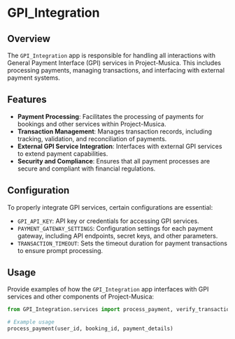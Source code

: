 # GPI_Integration

## Overview
The `GPI_Integration` app is responsible for handling all interactions with General Payment Interface (GPI) services in Project-Musica. This includes processing payments, managing transactions, and interfacing with external payment systems.

## Features
- **Payment Processing**: Facilitates the processing of payments for bookings and other services within Project-Musica.
- **Transaction Management**: Manages transaction records, including tracking, validation, and reconciliation of payments.
- **External GPI Service Integration**: Interfaces with external GPI services to extend payment capabilities.
- **Security and Compliance**: Ensures that all payment processes are secure and compliant with financial regulations.

## Configuration
To properly integrate GPI services, certain configurations are essential:

- `GPI_API_KEY`: API key or credentials for accessing GPI services.
- `PAYMENT_GATEWAY_SETTINGS`: Configuration settings for each payment gateway, including API endpoints, secret keys, and other parameters.
- `TRANSACTION_TIMEOUT`: Sets the timeout duration for payment transactions to ensure prompt processing.

## Usage
Provide examples of how the `GPI_Integration` app interfaces with GPI services and other components of Project-Musica:

```python
from GPI_Integration.services import process_payment, verify_transaction

# Example usage
process_payment(user_id, booking_id, payment_details)
